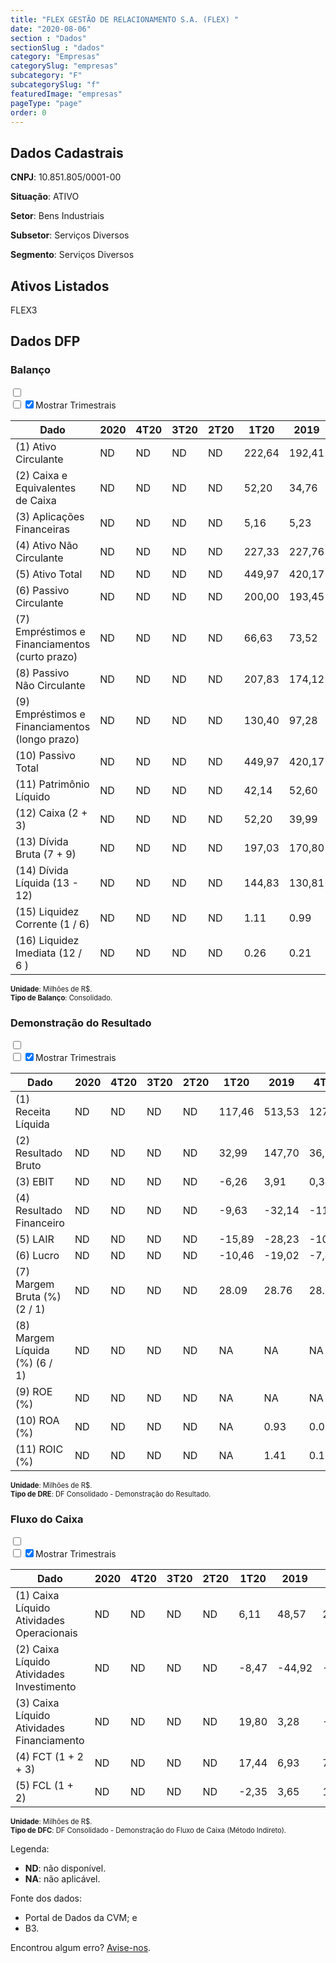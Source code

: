 ```yaml
---  
title: "FLEX GESTÃO DE RELACIONAMENTO S.A. (FLEX) "  
date: "2020-08-06"  
section : "Dados"  
sectionSlug : "dados"  
category: "Empresas"  
categorySlug: "empresas"  
subcategory: "F"  
subcategorySlug: "f"  
featuredImage: "empresas"  
pageType: "page"  
order: 0  
---
```



## Dados Cadastrais


**CNPJ**: 10.851.805/0001-00

**Situação**: ATIVO

**Setor**: Bens Industriais

**Subsetor**: Serviços Diversos

**Segmento**: Serviços Diversos


## Ativos Listados


FLEX3 


## Dados DFP

### Balanço
  
<input type='checkbox' class='toggleCommand' id='toggleBalanco' name='toggleBalanco'>  
<div class='filter-group-balanco'>  
<div class='check_button_balanco'>  
<label for='toggleBalanco'>  
<input type='checkbox' data-filter-col='trimBalanco'><input type='checkbox' data-filter-col='trimBalanco' checked><span>Mostrar Trimestrais</span>  
</label>  
</div>  
</div>  
<div class='overflow balancoTableWrapper'>  
<table class='balancoTable'>  
<thead>  
<tr>  
<th class='dataHeader fixedLeftColumn'>Dado</th>  
<th>2020</th>  
<th class='trimHeader' data-col='trimBalanco'>4T20</th>  
<th class='trimHeader' data-col='trimBalanco'>3T20</th>  
<th class='trimHeader' data-col='trimBalanco'>2T20</th>  
<th class='trimHeader' data-col='trimBalanco'>1T20</th>  
<th>2019</th>  
<th class='trimHeader' data-col='trimBalanco'>4T19</th>  
<th class='trimHeader' data-col='trimBalanco'>3T19</th>  
<th class='trimHeader' data-col='trimBalanco'>2T19</th>  
<th class='trimHeader' data-col='trimBalanco'>1T19</th>  
<th>2018</th>  
<th class='trimHeader' data-col='trimBalanco'>4T18</th>  
<th class='trimHeader' data-col='trimBalanco'>3T18</th>  
<th class='trimHeader' data-col='trimBalanco'>2T18</th>  
<th class='trimHeader' data-col='trimBalanco'>1T18</th>  
<th>2017</th>  
<th class='trimHeader' data-col='trimBalanco'>4T17</th>  
<th class='trimHeader' data-col='trimBalanco'>3T17</th>  
<th class='trimHeader' data-col='trimBalanco'>2T17</th>  
<th class='trimHeader' data-col='trimBalanco'>1T17</th>  
<th>2016</th>  
<th class='trimHeader' data-col='trimBalanco'>4T16</th>  
<th class='trimHeader' data-col='trimBalanco'>3T16</th>  
<th class='trimHeader' data-col='trimBalanco'>2T16</th>  
<th class='trimHeader' data-col='trimBalanco'>1T16</th>  
<th>2015</th>  
<th class='trimHeader' data-col='trimBalanco'>4T15</th>  
<th class='trimHeader' data-col='trimBalanco'>3T15</th>  
<th class='trimHeader' data-col='trimBalanco'>2T15</th>  
<th class='trimHeader' data-col='trimBalanco'>1T15</th>  
</tr>  
</thead>  
<tbody>  
<tr class='trContaAtivo'>  
<td class='leftAlignCell rowDescription fixedLeftColumn'>(1) Ativo Circulante</td>  
<td>ND</td>  
<td data-col='trimBalanco' class='trimData'>ND</td>  
<td data-col='trimBalanco' class='trimData'>ND</td>  
<td data-col='trimBalanco' class='trimData'>ND</td>  
<td data-col='trimBalanco' class='trimData'>222,64</td>  
<td>192,41</td>  
<td data-col='trimBalanco' class='trimData'>192,41</td>  
<td data-col='trimBalanco' class='trimData'>183,18</td>  
<td data-col='trimBalanco' class='trimData'>172,31</td>  
<td data-col='trimBalanco' class='trimData'>156,18</td>  
<td>162,15</td>  
<td data-col='trimBalanco' class='trimData'>162,15</td>  
<td data-col='trimBalanco' class='trimData'>162,15</td>  
<td data-col='trimBalanco' class='trimData'>162,15</td>  
<td data-col='trimBalanco' class='trimData'>155,51</td>  
<td>155,70</td>  
<td data-col='trimBalanco' class='trimData'>155,70</td>  
<td data-col='trimBalanco' class='trimData'>143,23</td>  
<td data-col='trimBalanco' class='trimData'>125,40</td>  
<td data-col='trimBalanco' class='trimData'>125,40</td>  
<td>137,61</td>  
<td data-col='trimBalanco' class='trimData'>137,61</td>  
<td data-col='trimBalanco' class='trimData'>137,61</td>  
<td data-col='trimBalanco' class='trimData'>137,61</td>  
<td data-col='trimBalanco' class='trimData'>137,61</td>  
<td>96,38</td>  
<td data-col='trimBalanco' class='trimData'>96,38</td>  
<td data-col='trimBalanco' class='trimData'>ND</td>  
<td data-col='trimBalanco' class='trimData'>ND</td>  
<td data-col='trimBalanco' class='trimData'>ND</td>  
</tr>  
<tr class='trContaAtivo'>  
<td class='leftAlignCell rowDescription fixedLeftColumn'>(2) Caixa e Equivalentes de Caixa</td>  
<td>ND</td>  
<td data-col='trimBalanco' class='trimData'>ND</td>  
<td data-col='trimBalanco' class='trimData'>ND</td>  
<td data-col='trimBalanco' class='trimData'>ND</td>  
<td data-col='trimBalanco' class='trimData'>52,20</td>  
<td>34,76</td>  
<td data-col='trimBalanco' class='trimData'>34,76</td>  
<td data-col='trimBalanco' class='trimData'>27,55</td>  
<td data-col='trimBalanco' class='trimData'>19,00</td>  
<td data-col='trimBalanco' class='trimData'>14,49</td>  
<td>27,83</td>  
<td data-col='trimBalanco' class='trimData'>27,83</td>  
<td data-col='trimBalanco' class='trimData'>27,83</td>  
<td data-col='trimBalanco' class='trimData'>27,83</td>  
<td data-col='trimBalanco' class='trimData'>11,40</td>  
<td>19,39</td>  
<td data-col='trimBalanco' class='trimData'>19,39</td>  
<td data-col='trimBalanco' class='trimData'>16,36</td>  
<td data-col='trimBalanco' class='trimData'>11,28</td>  
<td data-col='trimBalanco' class='trimData'>11,28</td>  
<td>28,89</td>  
<td data-col='trimBalanco' class='trimData'>28,89</td>  
<td data-col='trimBalanco' class='trimData'>28,89</td>  
<td data-col='trimBalanco' class='trimData'>28,89</td>  
<td data-col='trimBalanco' class='trimData'>28,89</td>  
<td>26,24</td>  
<td data-col='trimBalanco' class='trimData'>26,24</td>  
<td data-col='trimBalanco' class='trimData'>ND</td>  
<td data-col='trimBalanco' class='trimData'>ND</td>  
<td data-col='trimBalanco' class='trimData'>ND</td>  
</tr>  
<tr class='trContaAtivo'>  
<td class='leftAlignCell rowDescription fixedLeftColumn'>(3) Aplicações Financeiras</td>  
<td>ND</td>  
<td data-col='trimBalanco' class='trimData'>ND</td>  
<td data-col='trimBalanco' class='trimData'>ND</td>  
<td data-col='trimBalanco' class='trimData'>ND</td>  
<td data-col='trimBalanco' class='trimData'>5,16</td>  
<td>5,23</td>  
<td data-col='trimBalanco' class='trimData'>5,23</td>  
<td data-col='trimBalanco' class='trimData'>0,00</td>  
<td data-col='trimBalanco' class='trimData'>0,00</td>  
<td data-col='trimBalanco' class='trimData'>0,00</td>  
<td>0,00</td>  
<td data-col='trimBalanco' class='trimData'>0,00</td>  
<td data-col='trimBalanco' class='trimData'>0,00</td>  
<td data-col='trimBalanco' class='trimData'>0,00</td>  
<td data-col='trimBalanco' class='trimData'>0,00</td>  
<td>0,00</td>  
<td data-col='trimBalanco' class='trimData'>0,00</td>  
<td data-col='trimBalanco' class='trimData'>0,00</td>  
<td data-col='trimBalanco' class='trimData'>0,00</td>  
<td data-col='trimBalanco' class='trimData'>0,00</td>  
<td>0,00</td>  
<td data-col='trimBalanco' class='trimData'>0,00</td>  
<td data-col='trimBalanco' class='trimData'>0,00</td>  
<td data-col='trimBalanco' class='trimData'>0,00</td>  
<td data-col='trimBalanco' class='trimData'>0,00</td>  
<td>0,00</td>  
<td data-col='trimBalanco' class='trimData'>0,00</td>  
<td data-col='trimBalanco' class='trimData'>ND</td>  
<td data-col='trimBalanco' class='trimData'>ND</td>  
<td data-col='trimBalanco' class='trimData'>ND</td>  
</tr>  
<tr class='trContaAtivo'>  
<td class='leftAlignCell rowDescription fixedLeftColumn'>(4) Ativo Não Circulante</td>  
<td>ND</td>  
<td data-col='trimBalanco' class='trimData'>ND</td>  
<td data-col='trimBalanco' class='trimData'>ND</td>  
<td data-col='trimBalanco' class='trimData'>ND</td>  
<td data-col='trimBalanco' class='trimData'>227,33</td>  
<td>227,76</td>  
<td data-col='trimBalanco' class='trimData'>227,76</td>  
<td data-col='trimBalanco' class='trimData'>230,48</td>  
<td data-col='trimBalanco' class='trimData'>228,25</td>  
<td data-col='trimBalanco' class='trimData'>229,39</td>  
<td>199,25</td>  
<td data-col='trimBalanco' class='trimData'>199,25</td>  
<td data-col='trimBalanco' class='trimData'>199,25</td>  
<td data-col='trimBalanco' class='trimData'>199,25</td>  
<td data-col='trimBalanco' class='trimData'>136,62</td>  
<td>139,05</td>  
<td data-col='trimBalanco' class='trimData'>139,05</td>  
<td data-col='trimBalanco' class='trimData'>137,47</td>  
<td data-col='trimBalanco' class='trimData'>134,80</td>  
<td data-col='trimBalanco' class='trimData'>134,80</td>  
<td>121,94</td>  
<td data-col='trimBalanco' class='trimData'>121,94</td>  
<td data-col='trimBalanco' class='trimData'>121,94</td>  
<td data-col='trimBalanco' class='trimData'>121,94</td>  
<td data-col='trimBalanco' class='trimData'>121,94</td>  
<td>115,67</td>  
<td data-col='trimBalanco' class='trimData'>115,67</td>  
<td data-col='trimBalanco' class='trimData'>ND</td>  
<td data-col='trimBalanco' class='trimData'>ND</td>  
<td data-col='trimBalanco' class='trimData'>ND</td>  
</tr>  
<tr class='trContaAtivo'>  
<td class='leftAlignCell rowDescription fixedLeftColumn'>(5) Ativo Total</td>  
<td>ND</td>  
<td data-col='trimBalanco' class='trimData'>ND</td>  
<td data-col='trimBalanco' class='trimData'>ND</td>  
<td data-col='trimBalanco' class='trimData'>ND</td>  
<td data-col='trimBalanco' class='trimData'>449,97</td>  
<td>420,17</td>  
<td data-col='trimBalanco' class='trimData'>420,17</td>  
<td data-col='trimBalanco' class='trimData'>413,66</td>  
<td data-col='trimBalanco' class='trimData'>400,56</td>  
<td data-col='trimBalanco' class='trimData'>385,57</td>  
<td>361,39</td>  
<td data-col='trimBalanco' class='trimData'>361,39</td>  
<td data-col='trimBalanco' class='trimData'>361,39</td>  
<td data-col='trimBalanco' class='trimData'>361,39</td>  
<td data-col='trimBalanco' class='trimData'>292,13</td>  
<td>294,75</td>  
<td data-col='trimBalanco' class='trimData'>294,75</td>  
<td data-col='trimBalanco' class='trimData'>280,70</td>  
<td data-col='trimBalanco' class='trimData'>260,20</td>  
<td data-col='trimBalanco' class='trimData'>260,20</td>  
<td>259,55</td>  
<td data-col='trimBalanco' class='trimData'>259,55</td>  
<td data-col='trimBalanco' class='trimData'>259,55</td>  
<td data-col='trimBalanco' class='trimData'>259,55</td>  
<td data-col='trimBalanco' class='trimData'>259,55</td>  
<td>212,04</td>  
<td data-col='trimBalanco' class='trimData'>212,04</td>  
<td data-col='trimBalanco' class='trimData'>ND</td>  
<td data-col='trimBalanco' class='trimData'>ND</td>  
<td data-col='trimBalanco' class='trimData'>ND</td>  
</tr>  
<tr class='trContaPassivo'>  
<td class='leftAlignCell rowDescription fixedLeftColumn'>(6) Passivo Circulante</td>  
<td>ND</td>  
<td data-col='trimBalanco' class='trimData'>ND</td>  
<td data-col='trimBalanco' class='trimData'>ND</td>  
<td data-col='trimBalanco' class='trimData'>ND</td>  
<td data-col='trimBalanco' class='trimData'>200,00</td>  
<td>193,45</td>  
<td data-col='trimBalanco' class='trimData'>193,45</td>  
<td data-col='trimBalanco' class='trimData'>205,15</td>  
<td data-col='trimBalanco' class='trimData'>174,87</td>  
<td data-col='trimBalanco' class='trimData'>161,10</td>  
<td>153,61</td>  
<td data-col='trimBalanco' class='trimData'>153,61</td>  
<td data-col='trimBalanco' class='trimData'>153,61</td>  
<td data-col='trimBalanco' class='trimData'>153,61</td>  
<td data-col='trimBalanco' class='trimData'>167,39</td>  
<td>166,22</td>  
<td data-col='trimBalanco' class='trimData'>166,22</td>  
<td data-col='trimBalanco' class='trimData'>136,31</td>  
<td data-col='trimBalanco' class='trimData'>121,65</td>  
<td data-col='trimBalanco' class='trimData'>121,65</td>  
<td>127,65</td>  
<td data-col='trimBalanco' class='trimData'>127,65</td>  
<td data-col='trimBalanco' class='trimData'>127,65</td>  
<td data-col='trimBalanco' class='trimData'>127,65</td>  
<td data-col='trimBalanco' class='trimData'>127,65</td>  
<td>80,61</td>  
<td data-col='trimBalanco' class='trimData'>80,61</td>  
<td data-col='trimBalanco' class='trimData'>ND</td>  
<td data-col='trimBalanco' class='trimData'>ND</td>  
<td data-col='trimBalanco' class='trimData'>ND</td>  
</tr>  
<tr class='trContaPassivo'>  
<td class='leftAlignCell rowDescription fixedLeftColumn'>(7) Empréstimos e Financiamentos (curto prazo)</td>  
<td>ND</td>  
<td data-col='trimBalanco' class='trimData'>ND</td>  
<td data-col='trimBalanco' class='trimData'>ND</td>  
<td data-col='trimBalanco' class='trimData'>ND</td>  
<td data-col='trimBalanco' class='trimData'>66,63</td>  
<td>73,52</td>  
<td data-col='trimBalanco' class='trimData'>73,52</td>  
<td data-col='trimBalanco' class='trimData'>72,45</td>  
<td data-col='trimBalanco' class='trimData'>66,85</td>  
<td data-col='trimBalanco' class='trimData'>58,90</td>  
<td>51,24</td>  
<td data-col='trimBalanco' class='trimData'>51,24</td>  
<td data-col='trimBalanco' class='trimData'>51,24</td>  
<td data-col='trimBalanco' class='trimData'>51,24</td>  
<td data-col='trimBalanco' class='trimData'>77,29</td>  
<td>80,03</td>  
<td data-col='trimBalanco' class='trimData'>80,03</td>  
<td data-col='trimBalanco' class='trimData'>51,70</td>  
<td data-col='trimBalanco' class='trimData'>45,73</td>  
<td data-col='trimBalanco' class='trimData'>45,73</td>  
<td>47,90</td>  
<td data-col='trimBalanco' class='trimData'>47,90</td>  
<td data-col='trimBalanco' class='trimData'>47,90</td>  
<td data-col='trimBalanco' class='trimData'>47,90</td>  
<td data-col='trimBalanco' class='trimData'>47,90</td>  
<td>26,68</td>  
<td data-col='trimBalanco' class='trimData'>26,68</td>  
<td data-col='trimBalanco' class='trimData'>ND</td>  
<td data-col='trimBalanco' class='trimData'>ND</td>  
<td data-col='trimBalanco' class='trimData'>ND</td>  
</tr>  
<tr class='trContaPassivo'>  
<td class='leftAlignCell rowDescription fixedLeftColumn'>(8) Passivo Não Circulante</td>  
<td>ND</td>  
<td data-col='trimBalanco' class='trimData'>ND</td>  
<td data-col='trimBalanco' class='trimData'>ND</td>  
<td data-col='trimBalanco' class='trimData'>ND</td>  
<td data-col='trimBalanco' class='trimData'>207,83</td>  
<td>174,12</td>  
<td data-col='trimBalanco' class='trimData'>174,12</td>  
<td data-col='trimBalanco' class='trimData'>148,49</td>  
<td data-col='trimBalanco' class='trimData'>157,98</td>  
<td data-col='trimBalanco' class='trimData'>155,70</td>  
<td>136,16</td>  
<td data-col='trimBalanco' class='trimData'>136,16</td>  
<td data-col='trimBalanco' class='trimData'>136,16</td>  
<td data-col='trimBalanco' class='trimData'>136,16</td>  
<td data-col='trimBalanco' class='trimData'>49,22</td>  
<td>53,17</td>  
<td data-col='trimBalanco' class='trimData'>53,17</td>  
<td data-col='trimBalanco' class='trimData'>66,81</td>  
<td data-col='trimBalanco' class='trimData'>68,28</td>  
<td data-col='trimBalanco' class='trimData'>68,28</td>  
<td>70,18</td>  
<td data-col='trimBalanco' class='trimData'>70,18</td>  
<td data-col='trimBalanco' class='trimData'>70,18</td>  
<td data-col='trimBalanco' class='trimData'>70,18</td>  
<td data-col='trimBalanco' class='trimData'>70,18</td>  
<td>81,95</td>  
<td data-col='trimBalanco' class='trimData'>81,95</td>  
<td data-col='trimBalanco' class='trimData'>ND</td>  
<td data-col='trimBalanco' class='trimData'>ND</td>  
<td data-col='trimBalanco' class='trimData'>ND</td>  
</tr>  
<tr class='trContaPassivo'>  
<td class='leftAlignCell rowDescription fixedLeftColumn'>(9) Empréstimos e Financiamentos (longo prazo)</td>  
<td>ND</td>  
<td data-col='trimBalanco' class='trimData'>ND</td>  
<td data-col='trimBalanco' class='trimData'>ND</td>  
<td data-col='trimBalanco' class='trimData'>ND</td>  
<td data-col='trimBalanco' class='trimData'>130,40</td>  
<td>97,28</td>  
<td data-col='trimBalanco' class='trimData'>97,28</td>  
<td data-col='trimBalanco' class='trimData'>91,50</td>  
<td data-col='trimBalanco' class='trimData'>93,26</td>  
<td data-col='trimBalanco' class='trimData'>89,31</td>  
<td>91,46</td>  
<td data-col='trimBalanco' class='trimData'>91,46</td>  
<td data-col='trimBalanco' class='trimData'>91,46</td>  
<td data-col='trimBalanco' class='trimData'>91,46</td>  
<td data-col='trimBalanco' class='trimData'>31,59</td>  
<td>34,02</td>  
<td data-col='trimBalanco' class='trimData'>34,02</td>  
<td data-col='trimBalanco' class='trimData'>46,88</td>  
<td data-col='trimBalanco' class='trimData'>45,57</td>  
<td data-col='trimBalanco' class='trimData'>45,57</td>  
<td>39,97</td>  
<td data-col='trimBalanco' class='trimData'>39,97</td>  
<td data-col='trimBalanco' class='trimData'>39,97</td>  
<td data-col='trimBalanco' class='trimData'>39,97</td>  
<td data-col='trimBalanco' class='trimData'>39,97</td>  
<td>42,95</td>  
<td data-col='trimBalanco' class='trimData'>42,95</td>  
<td data-col='trimBalanco' class='trimData'>ND</td>  
<td data-col='trimBalanco' class='trimData'>ND</td>  
<td data-col='trimBalanco' class='trimData'>ND</td>  
</tr>  
<tr class='trContaPassivo'>  
<td class='leftAlignCell rowDescription fixedLeftColumn'>(10) Passivo Total</td>  
<td>ND</td>  
<td data-col='trimBalanco' class='trimData'>ND</td>  
<td data-col='trimBalanco' class='trimData'>ND</td>  
<td data-col='trimBalanco' class='trimData'>ND</td>  
<td data-col='trimBalanco' class='trimData'>449,97</td>  
<td>420,17</td>  
<td data-col='trimBalanco' class='trimData'>420,17</td>  
<td data-col='trimBalanco' class='trimData'>413,66</td>  
<td data-col='trimBalanco' class='trimData'>400,56</td>  
<td data-col='trimBalanco' class='trimData'>385,57</td>  
<td>361,39</td>  
<td data-col='trimBalanco' class='trimData'>361,39</td>  
<td data-col='trimBalanco' class='trimData'>361,39</td>  
<td data-col='trimBalanco' class='trimData'>361,39</td>  
<td data-col='trimBalanco' class='trimData'>292,13</td>  
<td>294,75</td>  
<td data-col='trimBalanco' class='trimData'>294,75</td>  
<td data-col='trimBalanco' class='trimData'>280,70</td>  
<td data-col='trimBalanco' class='trimData'>260,20</td>  
<td data-col='trimBalanco' class='trimData'>260,20</td>  
<td>259,55</td>  
<td data-col='trimBalanco' class='trimData'>259,55</td>  
<td data-col='trimBalanco' class='trimData'>259,55</td>  
<td data-col='trimBalanco' class='trimData'>259,55</td>  
<td data-col='trimBalanco' class='trimData'>259,55</td>  
<td>212,04</td>  
<td data-col='trimBalanco' class='trimData'>212,04</td>  
<td data-col='trimBalanco' class='trimData'>ND</td>  
<td data-col='trimBalanco' class='trimData'>ND</td>  
<td data-col='trimBalanco' class='trimData'>ND</td>  
</tr>  
<tr class='trContaPassivo'>  
<td class='leftAlignCell rowDescription fixedLeftColumn'>(11) Patrimônio Líquido</td>  
<td>ND</td>  
<td data-col='trimBalanco' class='trimData'>ND</td>  
<td data-col='trimBalanco' class='trimData'>ND</td>  
<td data-col='trimBalanco' class='trimData'>ND</td>  
<td data-col='trimBalanco' class='trimData'>42,14</td>  
<td>52,60</td>  
<td data-col='trimBalanco' class='trimData'>52,60</td>  
<td data-col='trimBalanco' class='trimData'>60,02</td>  
<td data-col='trimBalanco' class='trimData'>67,72</td>  
<td data-col='trimBalanco' class='trimData'>68,76</td>  
<td>71,63</td>  
<td data-col='trimBalanco' class='trimData'>71,63</td>  
<td data-col='trimBalanco' class='trimData'>71,63</td>  
<td data-col='trimBalanco' class='trimData'>71,63</td>  
<td data-col='trimBalanco' class='trimData'>75,52</td>  
<td>75,36</td>  
<td data-col='trimBalanco' class='trimData'>75,36</td>  
<td data-col='trimBalanco' class='trimData'>77,57</td>  
<td data-col='trimBalanco' class='trimData'>70,27</td>  
<td data-col='trimBalanco' class='trimData'>70,27</td>  
<td>61,72</td>  
<td data-col='trimBalanco' class='trimData'>61,72</td>  
<td data-col='trimBalanco' class='trimData'>61,72</td>  
<td data-col='trimBalanco' class='trimData'>61,72</td>  
<td data-col='trimBalanco' class='trimData'>61,72</td>  
<td>49,48</td>  
<td data-col='trimBalanco' class='trimData'>49,48</td>  
<td data-col='trimBalanco' class='trimData'>ND</td>  
<td data-col='trimBalanco' class='trimData'>ND</td>  
<td data-col='trimBalanco' class='trimData'>ND</td>  
</tr>  
<tr>  
<td class='leftAlignCell rowDescription fixedLeftColumn'>(12) Caixa (2 + 3)</td>  
<td>ND</td>  
<td data-col='trimBalanco' class='trimData'>ND</td>  
<td data-col='trimBalanco' class='trimData'>ND</td>  
<td data-col='trimBalanco' class='trimData'>ND</td>  
<td class='positiveNumber trimData' data-col='trimBalanco'>52,20</td>  
<td class='positiveNumber'>39,99</td>  
<td class='positiveNumber trimData' data-col='trimBalanco'>34,76</td>  
<td class='positiveNumber trimData' data-col='trimBalanco'>27,55</td>  
<td class='positiveNumber trimData' data-col='trimBalanco'>19,00</td>  
<td class='positiveNumber trimData' data-col='trimBalanco'>14,49</td>  
<td class='positiveNumber'>27,83</td>  
<td class='positiveNumber trimData' data-col='trimBalanco'>27,83</td>  
<td class='positiveNumber trimData' data-col='trimBalanco'>27,83</td>  
<td class='positiveNumber trimData' data-col='trimBalanco'>27,83</td>  
<td class='positiveNumber trimData' data-col='trimBalanco'>11,40</td>  
<td class='positiveNumber'>19,39</td>  
<td class='positiveNumber trimData' data-col='trimBalanco'>19,39</td>  
<td class='positiveNumber trimData' data-col='trimBalanco'>16,36</td>  
<td class='positiveNumber trimData' data-col='trimBalanco'>11,28</td>  
<td class='positiveNumber trimData' data-col='trimBalanco'>11,28</td>  
<td class='positiveNumber'>28,89</td>  
<td class='positiveNumber trimData' data-col='trimBalanco'>28,89</td>  
<td class='positiveNumber trimData' data-col='trimBalanco'>28,89</td>  
<td class='positiveNumber trimData' data-col='trimBalanco'>28,89</td>  
<td class='positiveNumber trimData' data-col='trimBalanco'>28,89</td>  
<td class='positiveNumber'>26,24</td>  
<td class='positiveNumber trimData' data-col='trimBalanco'>26,24</td>  
<td data-col='trimBalanco' class='trimData'>ND</td>  
<td data-col='trimBalanco' class='trimData'>ND</td>  
<td data-col='trimBalanco' class='trimData'>ND</td>  
</tr>  
<tr class='trDividaBruta'>  
<td class='leftAlignCell rowDescription fixedLeftColumn'>(13) Dívida Bruta (7 + 9)</td>  
<td>ND</td>  
<td data-col='trimBalanco' class='trimData'>ND</td>  
<td data-col='trimBalanco' class='trimData'>ND</td>  
<td data-col='trimBalanco' class='trimData'>ND</td>  
<td class='negativeNumber trimData' data-col='trimBalanco'>197,03</td>  
<td class='negativeNumber'>170,80</td>  
<td class='negativeNumber trimData' data-col='trimBalanco'>170,80</td>  
<td class='negativeNumber trimData' data-col='trimBalanco'>163,95</td>  
<td class='negativeNumber trimData' data-col='trimBalanco'>160,11</td>  
<td class='negativeNumber trimData' data-col='trimBalanco'>148,20</td>  
<td class='negativeNumber'>142,70</td>  
<td class='negativeNumber trimData' data-col='trimBalanco'>142,70</td>  
<td class='negativeNumber trimData' data-col='trimBalanco'>142,70</td>  
<td class='negativeNumber trimData' data-col='trimBalanco'>142,70</td>  
<td class='negativeNumber trimData' data-col='trimBalanco'>108,88</td>  
<td class='negativeNumber'>114,06</td>  
<td class='negativeNumber trimData' data-col='trimBalanco'>114,06</td>  
<td class='negativeNumber trimData' data-col='trimBalanco'>98,58</td>  
<td class='negativeNumber trimData' data-col='trimBalanco'>91,31</td>  
<td class='negativeNumber trimData' data-col='trimBalanco'>91,31</td>  
<td class='negativeNumber'>87,87</td>  
<td class='negativeNumber trimData' data-col='trimBalanco'>87,87</td>  
<td class='negativeNumber trimData' data-col='trimBalanco'>87,87</td>  
<td class='negativeNumber trimData' data-col='trimBalanco'>87,87</td>  
<td class='negativeNumber trimData' data-col='trimBalanco'>87,87</td>  
<td class='negativeNumber'>69,62</td>  
<td class='negativeNumber trimData' data-col='trimBalanco'>69,62</td>  
<td data-col='trimBalanco' class='trimData'>ND</td>  
<td data-col='trimBalanco' class='trimData'>ND</td>  
<td data-col='trimBalanco' class='trimData'>ND</td>  
</tr>  
<tr>  
<td class='leftAlignCell rowDescription fixedLeftColumn'>(14) Dívida Líquida  (13 - 12)</td>  
<td>ND</td>  
<td data-col='trimBalanco' class='trimData'>ND</td>  
<td data-col='trimBalanco' class='trimData'>ND</td>  
<td data-col='trimBalanco' class='trimData'>ND</td>  
<td class='negativeNumber trimData' data-col='trimBalanco'>144,83</td>  
<td class='negativeNumber'>130,81</td>  
<td class='negativeNumber trimData' data-col='trimBalanco'>136,04</td>  
<td class='negativeNumber trimData' data-col='trimBalanco'>136,40</td>  
<td class='negativeNumber trimData' data-col='trimBalanco'>141,11</td>  
<td class='negativeNumber trimData' data-col='trimBalanco'>133,71</td>  
<td class='negativeNumber'>114,87</td>  
<td class='negativeNumber trimData' data-col='trimBalanco'>114,87</td>  
<td class='negativeNumber trimData' data-col='trimBalanco'>114,87</td>  
<td class='negativeNumber trimData' data-col='trimBalanco'>114,87</td>  
<td class='negativeNumber trimData' data-col='trimBalanco'>97,48</td>  
<td class='negativeNumber'>94,66</td>  
<td class='negativeNumber trimData' data-col='trimBalanco'>94,66</td>  
<td class='negativeNumber trimData' data-col='trimBalanco'>82,22</td>  
<td class='negativeNumber trimData' data-col='trimBalanco'>80,03</td>  
<td class='negativeNumber trimData' data-col='trimBalanco'>80,03</td>  
<td class='negativeNumber'>58,98</td>  
<td class='negativeNumber trimData' data-col='trimBalanco'>58,98</td>  
<td class='negativeNumber trimData' data-col='trimBalanco'>58,98</td>  
<td class='negativeNumber trimData' data-col='trimBalanco'>58,98</td>  
<td class='negativeNumber trimData' data-col='trimBalanco'>58,98</td>  
<td class='negativeNumber'>43,38</td>  
<td class='negativeNumber trimData' data-col='trimBalanco'>43,38</td>  
<td data-col='trimBalanco' class='trimData'>ND</td>  
<td data-col='trimBalanco' class='trimData'>ND</td>  
<td data-col='trimBalanco' class='trimData'>ND</td>  
</tr>  
<tr>  
<td class='leftAlignCell rowDescription fixedLeftColumn'>(15) Liquidez Corrente (1 / 6)</td>  
<td>ND</td>  
<td data-col='trimBalanco' class='trimData'>ND</td>  
<td data-col='trimBalanco' class='trimData'>ND</td>  
<td data-col='trimBalanco' class='trimData'>ND</td>  
<td data-col='trimBalanco' class='trimData'>1.11</td>  
<td>0.99</td>  
<td data-col='trimBalanco' class='trimData'>0.99</td>  
<td data-col='trimBalanco' class='trimData'>0.89</td>  
<td data-col='trimBalanco' class='trimData'>0.99</td>  
<td data-col='trimBalanco' class='trimData'>0.97</td>  
<td>1.06</td>  
<td data-col='trimBalanco' class='trimData'>1.06</td>  
<td data-col='trimBalanco' class='trimData'>1.06</td>  
<td data-col='trimBalanco' class='trimData'>1.06</td>  
<td data-col='trimBalanco' class='trimData'>0.93</td>  
<td>0.94</td>  
<td data-col='trimBalanco' class='trimData'>0.94</td>  
<td data-col='trimBalanco' class='trimData'>1.05</td>  
<td data-col='trimBalanco' class='trimData'>1.03</td>  
<td data-col='trimBalanco' class='trimData'>1.03</td>  
<td>1.08</td>  
<td data-col='trimBalanco' class='trimData'>1.08</td>  
<td data-col='trimBalanco' class='trimData'>1.08</td>  
<td data-col='trimBalanco' class='trimData'>1.08</td>  
<td data-col='trimBalanco' class='trimData'>1.08</td>  
<td>1.20</td>  
<td data-col='trimBalanco' class='trimData'>1.20</td>  
<td data-col='trimBalanco' class='trimData'>ND</td>  
<td data-col='trimBalanco' class='trimData'>ND</td>  
<td data-col='trimBalanco' class='trimData'>ND</td>  
</tr>  
<tr>  
<td class='leftAlignCell rowDescription fixedLeftColumn'>(16) Liquidez Imediata  (12 / 6 )</td>  
<td>ND</td>  
<td data-col='trimBalanco' class='trimData'>ND</td>  
<td data-col='trimBalanco' class='trimData'>ND</td>  
<td data-col='trimBalanco' class='trimData'>ND</td>  
<td data-col='trimBalanco' class='trimData'>0.26</td>  
<td>0.21</td>  
<td data-col='trimBalanco' class='trimData'>0.18</td>  
<td data-col='trimBalanco' class='trimData'>0.13</td>  
<td data-col='trimBalanco' class='trimData'>0.11</td>  
<td data-col='trimBalanco' class='trimData'>0.09</td>  
<td>0.18</td>  
<td data-col='trimBalanco' class='trimData'>0.18</td>  
<td data-col='trimBalanco' class='trimData'>0.18</td>  
<td data-col='trimBalanco' class='trimData'>0.18</td>  
<td data-col='trimBalanco' class='trimData'>0.07</td>  
<td>0.12</td>  
<td data-col='trimBalanco' class='trimData'>0.12</td>  
<td data-col='trimBalanco' class='trimData'>0.12</td>  
<td data-col='trimBalanco' class='trimData'>0.09</td>  
<td data-col='trimBalanco' class='trimData'>0.09</td>  
<td>0.23</td>  
<td data-col='trimBalanco' class='trimData'>0.23</td>  
<td data-col='trimBalanco' class='trimData'>0.23</td>  
<td data-col='trimBalanco' class='trimData'>0.23</td>  
<td data-col='trimBalanco' class='trimData'>0.23</td>  
<td>0.33</td>  
<td data-col='trimBalanco' class='trimData'>0.33</td>  
<td data-col='trimBalanco' class='trimData'>ND</td>  
<td data-col='trimBalanco' class='trimData'>ND</td>  
<td data-col='trimBalanco' class='trimData'>ND</td>  
</tr>  
</tbody>  
</table>  
</div>  
<p style='font-size:0.7rem; margin:0px;'><strong>Unidade</strong>: Milhões de R$.</p>  
<p style='font-size:0.7rem; margin:0px;'><strong>Tipo de Balanço</strong>: Consolidado.</p>


### Demonstração do Resultado
  
<input type='checkbox' class='toggleCommand' id='toggleDRE' name='toggleDRE'>  
<div class='filter-group-dre'>  
<div class='check_button_dre'>  
<label for='toggleDRE'>  
<input type='checkbox' data-filter-col='trimDRE'><input type='checkbox' data-filter-col='trimDRE' checked><span>Mostrar Trimestrais</span>  
</label>  
</div>  
</div>  
<div class='overflow balancoTableWrapper'>  
<table class='balancoTable'>  
<thead>  
<tr>  
<th class='dataHeader fixedLeftColumn'>Dado</th>  
<th>2020</th>  
<th class='trimHeader' data-col='trimDRE'>4T20</th>  
<th class='trimHeader' data-col='trimDRE'>3T20</th>  
<th class='trimHeader' data-col='trimDRE'>2T20</th>  
<th class='trimHeader' data-col='trimDRE'>1T20</th>  
<th>2019</th>  
<th class='trimHeader' data-col='trimDRE'>4T19</th>  
<th class='trimHeader' data-col='trimDRE'>3T19</th>  
<th class='trimHeader' data-col='trimDRE'>2T19</th>  
<th class='trimHeader' data-col='trimDRE'>1T19</th>  
<th>2018</th>  
<th class='trimHeader' data-col='trimDRE'>4T18</th>  
<th class='trimHeader' data-col='trimDRE'>3T18</th>  
<th class='trimHeader' data-col='trimDRE'>2T18</th>  
<th class='trimHeader' data-col='trimDRE'>1T18</th>  
<th>2017</th>  
<th class='trimHeader' data-col='trimDRE'>4T17</th>  
<th class='trimHeader' data-col='trimDRE'>3T17</th>  
<th class='trimHeader' data-col='trimDRE'>2T17</th>  
<th class='trimHeader' data-col='trimDRE'>1T17</th>  
<th>2016</th>  
<th class='trimHeader' data-col='trimDRE'>4T16</th>  
<th class='trimHeader' data-col='trimDRE'>3T16</th>  
<th class='trimHeader' data-col='trimDRE'>2T16</th>  
<th class='trimHeader' data-col='trimDRE'>1T16</th>  
<th>2015</th>  
<th class='trimHeader' data-col='trimDRE'>4T15</th>  
<th class='trimHeader' data-col='trimDRE'>3T15</th>  
<th class='trimHeader' data-col='trimDRE'>2T15</th>  
<th class='trimHeader' data-col='trimDRE'>1T15</th>  
</tr>  
</thead>  
<tbody>  
<tr class='trDRE'>  
<td class='leftAlignCell rowDescription fixedLeftColumn'>(1) Receita Líquida</td>  
<td>ND</td>  
<td data-col='trimDRE' class='trimData'>ND</td>  
<td data-col='trimDRE' class='trimData'>ND</td>  
<td data-col='trimDRE' class='trimData'>ND</td>  
<td data-col='trimDRE' class='trimData' >117,46</td>  
<td>513,53</td>  
<td data-col='trimDRE' class='trimData' >127,57</td>  
<td data-col='trimDRE' class='trimData' >124,88</td>  
<td data-col='trimDRE' class='trimData' >133,60</td>  
<td data-col='trimDRE' class='trimData' >127,48</td>  
<td>532,45</td>  
<td data-col='trimDRE' class='trimData' >138,88</td>  
<td data-col='trimDRE' class='trimData' >132,35</td>  
<td data-col='trimDRE' class='trimData' >130,16</td>  
<td data-col='trimDRE' class='trimData' >131,06</td>  
<td>527,84</td>  
<td data-col='trimDRE' class='trimData' >134,23</td>  
<td data-col='trimDRE' class='trimData' >135,91</td>  
<td data-col='trimDRE' class='trimData' >134,14</td>  
<td data-col='trimDRE' class='trimData' >123,56</td>  
<td>494,84</td>  
<td data-col='trimDRE' class='trimData' >125,13</td>  
<td data-col='trimDRE' class='trimData' >128,06</td>  
<td data-col='trimDRE' class='trimData' >125,75</td>  
<td data-col='trimDRE' class='trimData' >115,90</td>  
<td>321,02</td>  
<td data-col='trimDRE' class='trimData' >321,02</td>  
<td data-col='trimDRE' class='trimData'>ND</td>  
<td data-col='trimDRE' class='trimData'>ND</td>  
<td data-col='trimDRE' class='trimData'>ND</td>  
</tr>  
<tr class='trDRE'>  
<td class='leftAlignCell rowDescription fixedLeftColumn'>(2) Resultado Bruto</td>  
<td>ND</td>  
<td data-col='trimDRE' class='trimData'>ND</td>  
<td data-col='trimDRE' class='trimData'>ND</td>  
<td data-col='trimDRE' class='trimData'>ND</td>  
<td data-col='trimDRE' class='trimData positiveNumberGreen' >32,99</td>  
<td class='positiveNumberGreen'>147,70</td>  
<td data-col='trimDRE' class='trimData positiveNumberGreen' >36,87</td>  
<td data-col='trimDRE' class='trimData positiveNumberGreen' >33,49</td>  
<td data-col='trimDRE' class='trimData positiveNumberGreen' >42,35</td>  
<td data-col='trimDRE' class='trimData positiveNumberGreen' >34,98</td>  
<td class='positiveNumberGreen'>153,06</td>  
<td data-col='trimDRE' class='trimData positiveNumberGreen' >43,73</td>  
<td data-col='trimDRE' class='trimData positiveNumberGreen' >37,19</td>  
<td data-col='trimDRE' class='trimData positiveNumberGreen' >33,72</td>  
<td data-col='trimDRE' class='trimData positiveNumberGreen' >38,41</td>  
<td class='positiveNumberGreen'>159,17</td>  
<td data-col='trimDRE' class='trimData positiveNumberGreen' >39,15</td>  
<td data-col='trimDRE' class='trimData positiveNumberGreen' >43,72</td>  
<td data-col='trimDRE' class='trimData positiveNumberGreen' >45,21</td>  
<td data-col='trimDRE' class='trimData positiveNumberGreen' >31,10</td>  
<td class='positiveNumberGreen'>140,12</td>  
<td data-col='trimDRE' class='trimData positiveNumberGreen' >32,01</td>  
<td data-col='trimDRE' class='trimData positiveNumberGreen' >41,47</td>  
<td data-col='trimDRE' class='trimData positiveNumberGreen' >36,79</td>  
<td data-col='trimDRE' class='trimData positiveNumberGreen' >29,84</td>  
<td class='positiveNumberGreen'>83,11</td>  
<td data-col='trimDRE' class='trimData positiveNumberGreen' >83,11</td>  
<td data-col='trimDRE' class='trimData'>ND</td>  
<td data-col='trimDRE' class='trimData'>ND</td>  
<td data-col='trimDRE' class='trimData'>ND</td>  
</tr>  
<tr class='trDRE'>  
<td class='leftAlignCell rowDescription fixedLeftColumn'>(3) EBIT</td>  
<td>ND</td>  
<td data-col='trimDRE' class='trimData'>ND</td>  
<td data-col='trimDRE' class='trimData'>ND</td>  
<td data-col='trimDRE' class='trimData'>ND</td>  
<td data-col='trimDRE' class='trimData negativeNumber' >-6,26</td>  
<td class='positiveNumberGreen'>3,91</td>  
<td data-col='trimDRE' class='trimData positiveNumberGreen' >0,34</td>  
<td data-col='trimDRE' class='trimData negativeNumber' >-3,19</td>  
<td data-col='trimDRE' class='trimData positiveNumberGreen' >5,13</td>  
<td data-col='trimDRE' class='trimData positiveNumberGreen' >1,63</td>  
<td class='positiveNumberGreen'>20,69</td>  
<td data-col='trimDRE' class='trimData positiveNumberGreen' >13,81</td>  
<td data-col='trimDRE' class='trimData positiveNumberGreen' >2,61</td>  
<td data-col='trimDRE' class='trimData positiveNumberGreen' >0,90</td>  
<td data-col='trimDRE' class='trimData positiveNumberGreen' >3,37</td>  
<td class='positiveNumberGreen'>21,66</td>  
<td data-col='trimDRE' class='trimData positiveNumberGreen' >7,18</td>  
<td data-col='trimDRE' class='trimData positiveNumberGreen' >8,55</td>  
<td data-col='trimDRE' class='trimData positiveNumberGreen' >10,56</td>  
<td data-col='trimDRE' class='trimData negativeNumber' >-4,64</td>  
<td class='positiveNumberGreen'>24,03</td>  
<td data-col='trimDRE' class='trimData positiveNumberGreen' >3,31</td>  
<td data-col='trimDRE' class='trimData positiveNumberGreen' >8,10</td>  
<td data-col='trimDRE' class='trimData positiveNumberGreen' >6,95</td>  
<td data-col='trimDRE' class='trimData positiveNumberGreen' >5,67</td>  
<td class='positiveNumberGreen'>12,88</td>  
<td data-col='trimDRE' class='trimData positiveNumberGreen' >12,88</td>  
<td data-col='trimDRE' class='trimData'>ND</td>  
<td data-col='trimDRE' class='trimData'>ND</td>  
<td data-col='trimDRE' class='trimData'>ND</td>  
</tr>  
<tr class='trDRE'>  
<td class='leftAlignCell rowDescription fixedLeftColumn'>(4) Resultado Financeiro</td>  
<td>ND</td>  
<td data-col='trimDRE' class='trimData'>ND</td>  
<td data-col='trimDRE' class='trimData'>ND</td>  
<td data-col='trimDRE' class='trimData'>ND</td>  
<td data-col='trimDRE' class='trimData negativeNumber' >-9,63</td>  
<td class='negativeNumber'>-32,14</td>  
<td data-col='trimDRE' class='trimData negativeNumber' >-11,13</td>  
<td data-col='trimDRE' class='trimData negativeNumber' >-8,31</td>  
<td data-col='trimDRE' class='trimData negativeNumber' >-6,77</td>  
<td data-col='trimDRE' class='trimData negativeNumber' >-5,92</td>  
<td class='negativeNumber'>-26,24</td>  
<td data-col='trimDRE' class='trimData negativeNumber' >-10,77</td>  
<td data-col='trimDRE' class='trimData negativeNumber' >-7,27</td>  
<td data-col='trimDRE' class='trimData negativeNumber' >-5,35</td>  
<td data-col='trimDRE' class='trimData negativeNumber' >-2,85</td>  
<td class='negativeNumber'>-18,97</td>  
<td data-col='trimDRE' class='trimData negativeNumber' >-5,92</td>  
<td data-col='trimDRE' class='trimData negativeNumber' >-5,14</td>  
<td data-col='trimDRE' class='trimData negativeNumber' >-3,41</td>  
<td data-col='trimDRE' class='trimData negativeNumber' >-4,50</td>  
<td class='negativeNumber'>-12,71</td>  
<td data-col='trimDRE' class='trimData negativeNumber' >-3,88</td>  
<td data-col='trimDRE' class='trimData negativeNumber' >-3,46</td>  
<td data-col='trimDRE' class='trimData negativeNumber' >-3,11</td>  
<td data-col='trimDRE' class='trimData negativeNumber' >-2,27</td>  
<td class='negativeNumber'>-7,30</td>  
<td data-col='trimDRE' class='trimData negativeNumber' >-7,30</td>  
<td data-col='trimDRE' class='trimData'>ND</td>  
<td data-col='trimDRE' class='trimData'>ND</td>  
<td data-col='trimDRE' class='trimData'>ND</td>  
</tr>  
<tr class='trDRE'>  
<td class='leftAlignCell rowDescription fixedLeftColumn'>(5) LAIR</td>  
<td>ND</td>  
<td data-col='trimDRE' class='trimData'>ND</td>  
<td data-col='trimDRE' class='trimData'>ND</td>  
<td data-col='trimDRE' class='trimData'>ND</td>  
<td data-col='trimDRE' class='trimData negativeNumber' >-15,89</td>  
<td class='negativeNumber'>-28,23</td>  
<td data-col='trimDRE' class='trimData negativeNumber' >-10,79</td>  
<td data-col='trimDRE' class='trimData negativeNumber' >-11,51</td>  
<td data-col='trimDRE' class='trimData negativeNumber' >-1,64</td>  
<td data-col='trimDRE' class='trimData negativeNumber' >-4,29</td>  
<td class='negativeNumber'>-5,55</td>  
<td data-col='trimDRE' class='trimData positiveNumberGreen' >3,04</td>  
<td data-col='trimDRE' class='trimData negativeNumber' >-4,66</td>  
<td data-col='trimDRE' class='trimData negativeNumber' >-4,45</td>  
<td data-col='trimDRE' class='trimData positiveNumberGreen' >0,52</td>  
<td class='positiveNumberGreen'>2,68</td>  
<td data-col='trimDRE' class='trimData positiveNumberGreen' >1,26</td>  
<td data-col='trimDRE' class='trimData positiveNumberGreen' >3,41</td>  
<td data-col='trimDRE' class='trimData positiveNumberGreen' >7,15</td>  
<td data-col='trimDRE' class='trimData negativeNumber' >-9,14</td>  
<td class='positiveNumberGreen'>11,31</td>  
<td data-col='trimDRE' class='trimData negativeNumber' >-0,57</td>  
<td data-col='trimDRE' class='trimData positiveNumberGreen' >4,64</td>  
<td data-col='trimDRE' class='trimData positiveNumberGreen' >3,84</td>  
<td data-col='trimDRE' class='trimData positiveNumberGreen' >3,40</td>  
<td class='positiveNumberGreen'>5,58</td>  
<td data-col='trimDRE' class='trimData positiveNumberGreen' >5,58</td>  
<td data-col='trimDRE' class='trimData'>ND</td>  
<td data-col='trimDRE' class='trimData'>ND</td>  
<td data-col='trimDRE' class='trimData'>ND</td>  
</tr>  
<tr class='trDRE'>  
<td class='leftAlignCell rowDescription fixedLeftColumn'>(6) Lucro</td>  
<td>ND</td>  
<td data-col='trimDRE' class='trimData'>ND</td>  
<td data-col='trimDRE' class='trimData'>ND</td>  
<td data-col='trimDRE' class='trimData'>ND</td>  
<td data-col='trimDRE' class='trimData negativeNumber' >-10,46</td>  
<td class='negativeNumber'>-19,02</td>  
<td data-col='trimDRE' class='trimData negativeNumber' >-7,41</td>  
<td data-col='trimDRE' class='trimData negativeNumber' >-7,70</td>  
<td data-col='trimDRE' class='trimData negativeNumber' >-1,04</td>  
<td data-col='trimDRE' class='trimData negativeNumber' >-2,87</td>  
<td class='negativeNumber'>-3,73</td>  
<td data-col='trimDRE' class='trimData positiveNumberGreen' >2,05</td>  
<td data-col='trimDRE' class='trimData negativeNumber' >-3,18</td>  
<td data-col='trimDRE' class='trimData negativeNumber' >-2,77</td>  
<td data-col='trimDRE' class='trimData positiveNumberGreen' >0,16</td>  
<td class='positiveNumberGreen'>10,01</td>  
<td data-col='trimDRE' class='trimData positiveNumberGreen' >0,16</td>  
<td data-col='trimDRE' class='trimData positiveNumberGreen' >1,31</td>  
<td data-col='trimDRE' class='trimData positiveNumberGreen' >5,79</td>  
<td data-col='trimDRE' class='trimData positiveNumberGreen' >2,75</td>  
<td class='positiveNumberGreen'>7,54</td>  
<td data-col='trimDRE' class='trimData negativeNumber' >-0,14</td>  
<td data-col='trimDRE' class='trimData positiveNumberGreen' >3,12</td>  
<td data-col='trimDRE' class='trimData positiveNumberGreen' >2,42</td>  
<td data-col='trimDRE' class='trimData positiveNumberGreen' >2,14</td>  
<td class='positiveNumberGreen'>3,97</td>  
<td data-col='trimDRE' class='trimData positiveNumberGreen' >3,97</td>  
<td data-col='trimDRE' class='trimData'>ND</td>  
<td data-col='trimDRE' class='trimData'>ND</td>  
<td data-col='trimDRE' class='trimData'>ND</td>  
</tr>  
<tr class='trDREMargem'>  
<td class='leftAlignCell rowDescription fixedLeftColumn'>(7) Margem Bruta (%) (2 / 1)</td>  
<td>ND</td>  
<td data-col='trimDRE' class='trimData'>ND</td>  
<td data-col='trimDRE' class='trimData'>ND</td>  
<td data-col='trimDRE' class='trimData'>ND</td>  
<td data-col='trimDRE' class='trimData'>28.09</td>  
<td>28.76</td>  
<td data-col='trimDRE' class='trimData'>28.90</td>  
<td data-col='trimDRE' class='trimData'>26.82</td>  
<td data-col='trimDRE' class='trimData'>31.70</td>  
<td data-col='trimDRE' class='trimData'>27.44</td>  
<td>28.75</td>  
<td data-col='trimDRE' class='trimData'>31.49</td>  
<td data-col='trimDRE' class='trimData'>28.10</td>  
<td data-col='trimDRE' class='trimData'>25.91</td>  
<td data-col='trimDRE' class='trimData'>29.31</td>  
<td>30.16</td>  
<td data-col='trimDRE' class='trimData'>29.17</td>  
<td data-col='trimDRE' class='trimData'>32.17</td>  
<td data-col='trimDRE' class='trimData'>33.70</td>  
<td data-col='trimDRE' class='trimData'>25.17</td>  
<td>28.32</td>  
<td data-col='trimDRE' class='trimData'>25.59</td>  
<td data-col='trimDRE' class='trimData'>32.38</td>  
<td data-col='trimDRE' class='trimData'>29.26</td>  
<td data-col='trimDRE' class='trimData'>25.75</td>  
<td>25.89</td>  
<td data-col='trimDRE' class='trimData'>25.89</td>  
<td data-col='trimDRE' class='trimData'>ND</td>  
<td data-col='trimDRE' class='trimData'>ND</td>  
<td data-col='trimDRE' class='trimData'>ND</td>  
</tr>  
<tr class='trDREMargem'>  
<td class='leftAlignCell rowDescription fixedLeftColumn'>(8) Margem Líquida (%) (6 / 1)</td>  
<td>ND</td>  
<td data-col='trimDRE' class='trimData'>ND</td>  
<td data-col='trimDRE' class='trimData'>ND</td>  
<td data-col='trimDRE' class='trimData'>ND</td>  
<td data-col='trimDRE' class='trimData'>NA</td>  
<td>NA</td>  
<td data-col='trimDRE' class='trimData'>NA</td>  
<td data-col='trimDRE' class='trimData'>NA</td>  
<td data-col='trimDRE' class='trimData'>NA</td>  
<td data-col='trimDRE' class='trimData'>NA</td>  
<td>NA</td>  
<td data-col='trimDRE' class='trimData'>1.47</td>  
<td data-col='trimDRE' class='trimData'>NA</td>  
<td data-col='trimDRE' class='trimData'>NA</td>  
<td data-col='trimDRE' class='trimData'>0.12</td>  
<td>1.90</td>  
<td data-col='trimDRE' class='trimData'>0.12</td>  
<td data-col='trimDRE' class='trimData'>0.96</td>  
<td data-col='trimDRE' class='trimData'>4.32</td>  
<td data-col='trimDRE' class='trimData'>2.22</td>  
<td>1.52</td>  
<td data-col='trimDRE' class='trimData'>NA</td>  
<td data-col='trimDRE' class='trimData'>2.44</td>  
<td data-col='trimDRE' class='trimData'>1.92</td>  
<td data-col='trimDRE' class='trimData'>1.85</td>  
<td>1.24</td>  
<td data-col='trimDRE' class='trimData'>1.24</td>  
<td data-col='trimDRE' class='trimData'>ND</td>  
<td data-col='trimDRE' class='trimData'>ND</td>  
<td data-col='trimDRE' class='trimData'>ND</td>  
</tr>  
<tr>  
<td class='leftAlignCell rowDescription fixedLeftColumn'>(9) ROE (%)</td>  
<td>ND</td>  
<td data-col='trimDRE' class='trimData'>ND</td>  
<td data-col='trimDRE' class='trimData'>ND</td>  
<td data-col='trimDRE' class='trimData'>ND</td>  
<td data-col='trimDRE' class='trimData'>NA</td>  
<td>NA</td>  
<td data-col='trimDRE' class='trimData'>NA</td>  
<td data-col='trimDRE' class='trimData'>NA</td>  
<td data-col='trimDRE' class='trimData'>NA</td>  
<td data-col='trimDRE' class='trimData'>NA</td>  
<td>NA</td>  
<td data-col='trimDRE' class='trimData'>2.86</td>  
<td data-col='trimDRE' class='trimData'>NA</td>  
<td data-col='trimDRE' class='trimData'>NA</td>  
<td data-col='trimDRE' class='trimData'>0.22</td>  
<td>13.28</td>  
<td data-col='trimDRE' class='trimData'>0.21</td>  
<td data-col='trimDRE' class='trimData'>1.69</td>  
<td data-col='trimDRE' class='trimData'>8.24</td>  
<td data-col='trimDRE' class='trimData'>3.91</td>  
<td>12.21</td>  
<td data-col='trimDRE' class='trimData'>NA</td>  
<td data-col='trimDRE' class='trimData'>5.06</td>  
<td data-col='trimDRE' class='trimData'>3.92</td>  
<td data-col='trimDRE' class='trimData'>3.47</td>  
<td>8.02</td>  
<td data-col='trimDRE' class='trimData'>8.02</td>  
<td data-col='trimDRE' class='trimData'>ND</td>  
<td data-col='trimDRE' class='trimData'>ND</td>  
<td data-col='trimDRE' class='trimData'>ND</td>  
</tr>  
<tr>  
<td class='leftAlignCell rowDescription fixedLeftColumn'>(10) ROA (%)</td>  
<td>ND</td>  
<td data-col='trimDRE' class='trimData'>ND</td>  
<td data-col='trimDRE' class='trimData'>ND</td>  
<td data-col='trimDRE' class='trimData'>ND</td>  
<td data-col='trimDRE' class='trimData'>NA</td>  
<td>0.93</td>  
<td data-col='trimDRE' class='trimData'>0.08</td>  
<td data-col='trimDRE' class='trimData'>NA</td>  
<td data-col='trimDRE' class='trimData'>1.28</td>  
<td data-col='trimDRE' class='trimData'>0.42</td>  
<td>5.73</td>  
<td data-col='trimDRE' class='trimData'>3.82</td>  
<td data-col='trimDRE' class='trimData'>0.72</td>  
<td data-col='trimDRE' class='trimData'>0.25</td>  
<td data-col='trimDRE' class='trimData'>1.15</td>  
<td>7.35</td>  
<td data-col='trimDRE' class='trimData'>2.44</td>  
<td data-col='trimDRE' class='trimData'>3.05</td>  
<td data-col='trimDRE' class='trimData'>4.06</td>  
<td data-col='trimDRE' class='trimData'>NA</td>  
<td>9.26</td>  
<td data-col='trimDRE' class='trimData'>1.27</td>  
<td data-col='trimDRE' class='trimData'>3.12</td>  
<td data-col='trimDRE' class='trimData'>2.68</td>  
<td data-col='trimDRE' class='trimData'>2.19</td>  
<td>6.07</td>  
<td data-col='trimDRE' class='trimData'>6.07</td>  
<td data-col='trimDRE' class='trimData'>ND</td>  
<td data-col='trimDRE' class='trimData'>ND</td>  
<td data-col='trimDRE' class='trimData'>ND</td>  
</tr>  
<tr>  
<td class='leftAlignCell rowDescription fixedLeftColumn'>(11) ROIC (%)</td>  
<td>ND</td>  
<td data-col='trimDRE' class='trimData'>ND</td>  
<td data-col='trimDRE' class='trimData'>ND</td>  
<td data-col='trimDRE' class='trimData'>ND</td>  
<td data-col='trimDRE' class='trimData'>NA</td>  
<td>1.41</td>  
<td data-col='trimDRE' class='trimData'>0.12</td>  
<td data-col='trimDRE' class='trimData'>NA</td>  
<td data-col='trimDRE' class='trimData'>1.62</td>  
<td data-col='trimDRE' class='trimData'>0.53</td>  
<td>7.32</td>  
<td data-col='trimDRE' class='trimData'>4.89</td>  
<td data-col='trimDRE' class='trimData'>0.92</td>  
<td data-col='trimDRE' class='trimData'>0.32</td>  
<td data-col='trimDRE' class='trimData'>1.28</td>  
<td>8.41</td>  
<td data-col='trimDRE' class='trimData'>2.79</td>  
<td data-col='trimDRE' class='trimData'>3.53</td>  
<td data-col='trimDRE' class='trimData'>4.64</td>  
<td data-col='trimDRE' class='trimData'>NA</td>  
<td>13.14</td>  
<td data-col='trimDRE' class='trimData'>1.81</td>  
<td data-col='trimDRE' class='trimData'>4.43</td>  
<td data-col='trimDRE' class='trimData'>3.80</td>  
<td data-col='trimDRE' class='trimData'>3.10</td>  
<td>9.15</td>  
<td data-col='trimDRE' class='trimData'>9.15</td>  
<td data-col='trimDRE' class='trimData'>ND</td>  
<td data-col='trimDRE' class='trimData'>ND</td>  
<td data-col='trimDRE' class='trimData'>ND</td>  
</tr>  
</tbody>  
</table>  
</div>  
<p style='font-size:0.7rem; margin:0px;'><strong>Unidade</strong>: Milhões de R$.</p>  
<p style='font-size:0.7rem; margin:0px;'><strong>Tipo de DRE</strong>: DF Consolidado - Demonstração do Resultado.</p>


### Fluxo do Caixa
  
<input type='checkbox' class='toggleCommand' id='toggleDFC' name='toggleDFC'>  
<div class='filter-group-dfc'>  
<div class='check_button_dfc'>  
<label for='toggleDFC'>  
<input type='checkbox' data-filter-col='trimDFC'><input type='checkbox' data-filter-col='trimDFC' checked><span>Mostrar Trimestrais</span>  
</label>  
</div>  
</div>  
<div class='overflow balancoTableWrapper'>  
<table class='balancoTable'>  
<thead>  
<tr>  
<th class='dataHeader fixedLeftColumn'>Dado</th>  
<th>2020</th>  
<th class='trimHeader' data-col='trimDFC'>4T20</th>  
<th class='trimHeader' data-col='trimDFC'>3T20</th>  
<th class='trimHeader' data-col='trimDFC'>2T20</th>  
<th class='trimHeader' data-col='trimDFC'>1T20</th>  
<th>2019</th>  
<th class='trimHeader' data-col='trimDFC'>4T19</th>  
<th class='trimHeader' data-col='trimDFC'>3T19</th>  
<th class='trimHeader' data-col='trimDFC'>2T19</th>  
<th class='trimHeader' data-col='trimDFC'>1T19</th>  
<th>2018</th>  
<th class='trimHeader' data-col='trimDFC'>4T18</th>  
<th class='trimHeader' data-col='trimDFC'>3T18</th>  
<th class='trimHeader' data-col='trimDFC'>2T18</th>  
<th class='trimHeader' data-col='trimDFC'>1T18</th>  
<th>2017</th>  
<th class='trimHeader' data-col='trimDFC'>4T17</th>  
<th class='trimHeader' data-col='trimDFC'>3T17</th>  
<th class='trimHeader' data-col='trimDFC'>2T17</th>  
<th class='trimHeader' data-col='trimDFC'>1T17</th>  
<th>2016</th>  
<th class='trimHeader' data-col='trimDFC'>4T16</th>  
<th class='trimHeader' data-col='trimDFC'>3T16</th>  
<th class='trimHeader' data-col='trimDFC'>2T16</th>  
<th class='trimHeader' data-col='trimDFC'>1T16</th>  
<th>2015</th>  
<th class='trimHeader' data-col='trimDFC'>4T15</th>  
<th class='trimHeader' data-col='trimDFC'>3T15</th>  
<th class='trimHeader' data-col='trimDFC'>2T15</th>  
<th class='trimHeader' data-col='trimDFC'>1T15</th>  
</tr>  
</thead>  
<tbody>  
<tr class='trDFC'>  
<td class='leftAlignCell rowDescription fixedLeftColumn'>(1) Caixa Líquido Atividades Operacionais</td>  
<td>ND</td>  
<td data-col='trimDFC' class='trimData'>ND</td>  
<td data-col='trimDFC' class='trimData'>ND</td>  
<td data-col='trimDFC' class='trimData'>ND</td>  
<td data-col='trimDFC' class='trimData' >6,11</td>  
<td>48,57</td>  
<td data-col='trimDFC' class='trimData' >27,60</td>  
<td data-col='trimDFC' class='trimData' >32,41</td>  
<td data-col='trimDFC' class='trimData' >-7,55</td>  
<td data-col='trimDFC' class='trimData' >-3,88</td>  
<td>17,89</td>  
<td data-col='trimDFC' class='trimData' >7,53</td>  
<td data-col='trimDFC' class='trimData' >-5,41</td>  
<td data-col='trimDFC' class='trimData' >12,93</td>  
<td data-col='trimDFC' class='trimData' >2,85</td>  
<td>-2,04</td>  
<td data-col='trimDFC' class='trimData' >-1,08</td>  
<td data-col='trimDFC' class='trimData' >1,97</td>  
<td data-col='trimDFC' class='trimData' >5,40</td>  
<td data-col='trimDFC' class='trimData' >-8,33</td>  
<td>11,94</td>  
<td data-col='trimDFC' class='trimData' >-0,86</td>  
<td data-col='trimDFC' class='trimData' >11,51</td>  
<td data-col='trimDFC' class='trimData' >-3,23</td>  
<td data-col='trimDFC' class='trimData' >4,52</td>  
<td>14,18</td>  
<td data-col='trimDFC' class='trimData' >14,18</td>  
<td data-col='trimDFC' class='trimData'>ND</td>  
<td data-col='trimDFC' class='trimData'>ND</td>  
<td data-col='trimDFC' class='trimData'>ND</td>  
</tr>  
<tr class='trDFC'>  
<td class='leftAlignCell rowDescription fixedLeftColumn'>(2) Caixa Líquido Atividades Investimento</td>  
<td>ND</td>  
<td data-col='trimDFC' class='trimData'>ND</td>  
<td data-col='trimDFC' class='trimData'>ND</td>  
<td data-col='trimDFC' class='trimData'>ND</td>  
<td data-col='trimDFC' class='trimData' >-8,47</td>  
<td>-44,92</td>  
<td data-col='trimDFC' class='trimData' >-12,51</td>  
<td data-col='trimDFC' class='trimData' >-11,07</td>  
<td data-col='trimDFC' class='trimData' >-9,50</td>  
<td data-col='trimDFC' class='trimData' >-11,85</td>  
<td>-33,45</td>  
<td data-col='trimDFC' class='trimData' >-7,33</td>  
<td data-col='trimDFC' class='trimData' >-8,83</td>  
<td data-col='trimDFC' class='trimData' >-10,73</td>  
<td data-col='trimDFC' class='trimData' >-6,55</td>  
<td>-36,83</td>  
<td data-col='trimDFC' class='trimData' >-11,43</td>  
<td data-col='trimDFC' class='trimData' >-10,17</td>  
<td data-col='trimDFC' class='trimData' >-10,67</td>  
<td data-col='trimDFC' class='trimData' >-4,56</td>  
<td>-29,46</td>  
<td data-col='trimDFC' class='trimData' >-6,54</td>  
<td data-col='trimDFC' class='trimData' >-12,89</td>  
<td data-col='trimDFC' class='trimData' >-5,83</td>  
<td data-col='trimDFC' class='trimData' >-4,21</td>  
<td>-53,88</td>  
<td data-col='trimDFC' class='trimData' >-53,88</td>  
<td data-col='trimDFC' class='trimData'>ND</td>  
<td data-col='trimDFC' class='trimData'>ND</td>  
<td data-col='trimDFC' class='trimData'>ND</td>  
</tr>  
<tr class='trDFC'>  
<td class='leftAlignCell rowDescription fixedLeftColumn'>(3) Caixa Líquido Atividades Financiamento</td>  
<td>ND</td>  
<td data-col='trimDFC' class='trimData'>ND</td>  
<td data-col='trimDFC' class='trimData'>ND</td>  
<td data-col='trimDFC' class='trimData'>ND</td>  
<td data-col='trimDFC' class='trimData' >19,80</td>  
<td>3,28</td>  
<td data-col='trimDFC' class='trimData' >-7,87</td>  
<td data-col='trimDFC' class='trimData' >-12,79</td>  
<td data-col='trimDFC' class='trimData' >21,56</td>  
<td data-col='trimDFC' class='trimData' >2,39</td>  
<td>24,00</td>  
<td data-col='trimDFC' class='trimData' >-5,67</td>  
<td data-col='trimDFC' class='trimData' >32,74</td>  
<td data-col='trimDFC' class='trimData' >0,40</td>  
<td data-col='trimDFC' class='trimData' >-3,47</td>  
<td>29,38</td>  
<td data-col='trimDFC' class='trimData' >14,36</td>  
<td data-col='trimDFC' class='trimData' >13,27</td>  
<td data-col='trimDFC' class='trimData' >-5,53</td>  
<td data-col='trimDFC' class='trimData' >7,28</td>  
<td>20,17</td>  
<td data-col='trimDFC' class='trimData' >14,36</td>  
<td data-col='trimDFC' class='trimData' >7,59</td>  
<td data-col='trimDFC' class='trimData' >3,58</td>  
<td data-col='trimDFC' class='trimData' >-5,36</td>  
<td>39,70</td>  
<td data-col='trimDFC' class='trimData' >39,70</td>  
<td data-col='trimDFC' class='trimData'>ND</td>  
<td data-col='trimDFC' class='trimData'>ND</td>  
<td data-col='trimDFC' class='trimData'>ND</td>  
</tr>  
<tr>  
<td class='leftAlignCell rowDescription fixedLeftColumn'>(4) FCT (1 + 2 + 3)</td>  
<td>ND</td>  
<td data-col='trimDFC' class='trimData'>ND</td>  
<td data-col='trimDFC' class='trimData'>ND</td>  
<td data-col='trimDFC' class='trimData'>ND</td>  
<td data-col='trimDFC' class='trimData positiveNumber'>17,44</td>  
<td class='positiveNumber'>6,93</td>  
<td data-col='trimDFC' class='trimData positiveNumber'>7,22</td>  
<td data-col='trimDFC' class='trimData positiveNumber'>8,55</td>  
<td data-col='trimDFC' class='trimData positiveNumber'>4,51</td>  
<td data-col='trimDFC' class='trimData negativeNumber'>-13,34</td>  
<td class='positiveNumber'>8,44</td>  
<td data-col='trimDFC' class='trimData negativeNumber'>-5,47</td>  
<td data-col='trimDFC' class='trimData positiveNumber'>18,50</td>  
<td data-col='trimDFC' class='trimData positiveNumber'>2,60</td>  
<td data-col='trimDFC' class='trimData negativeNumber'>-7,18</td>  
<td class='negativeNumber'>-9,49</td>  
<td data-col='trimDFC' class='trimData positiveNumber'>1,84</td>  
<td data-col='trimDFC' class='trimData positiveNumber'>5,08</td>  
<td data-col='trimDFC' class='trimData negativeNumber'>-10,80</td>  
<td data-col='trimDFC' class='trimData negativeNumber'>-5,61</td>  
<td class='positiveNumber'>2,65</td>  
<td data-col='trimDFC' class='trimData positiveNumber'>6,96</td>  
<td data-col='trimDFC' class='trimData positiveNumber'>6,21</td>  
<td data-col='trimDFC' class='trimData negativeNumber'>-5,47</td>  
<td data-col='trimDFC' class='trimData negativeNumber'>-5,05</td>  
<td class='negativeNumber'>-0,00</td>  
<td data-col='trimDFC' class='trimData negativeNumber'>-0,00</td>  
<td data-col='trimDFC' class='trimData'>ND</td>  
<td data-col='trimDFC' class='trimData'>ND</td>  
<td data-col='trimDFC' class='trimData'>ND</td>  
</tr>  
<tr>  
<td class='leftAlignCell rowDescription fixedLeftColumn'>(5) FCL (1 + 2)</td>  
<td>ND</td>  
<td data-col='trimDFC' class='trimData'>ND</td>  
<td data-col='trimDFC' class='trimData'>ND</td>  
<td data-col='trimDFC' class='trimData'>ND</td>  
<td data-col='trimDFC' class='trimData negativeNumber'>-2,35</td>  
<td class='positiveNumber'>3,65</td>  
<td data-col='trimDFC' class='trimData positiveNumber'>15,09</td>  
<td data-col='trimDFC' class='trimData positiveNumber'>21,34</td>  
<td data-col='trimDFC' class='trimData negativeNumber'>-17,05</td>  
<td data-col='trimDFC' class='trimData negativeNumber'>-15,73</td>  
<td class='negativeNumber'>-15,56</td>  
<td data-col='trimDFC' class='trimData positiveNumber'>0,20</td>  
<td data-col='trimDFC' class='trimData negativeNumber'>-14,24</td>  
<td data-col='trimDFC' class='trimData positiveNumber'>2,19</td>  
<td data-col='trimDFC' class='trimData negativeNumber'>-3,71</td>  
<td class='negativeNumber'>-38,87</td>  
<td data-col='trimDFC' class='trimData negativeNumber'>-12,51</td>  
<td data-col='trimDFC' class='trimData negativeNumber'>-8,20</td>  
<td data-col='trimDFC' class='trimData negativeNumber'>-5,27</td>  
<td data-col='trimDFC' class='trimData negativeNumber'>-12,89</td>  
<td class='negativeNumber'>-17,52</td>  
<td data-col='trimDFC' class='trimData negativeNumber'>-7,39</td>  
<td data-col='trimDFC' class='trimData negativeNumber'>-1,38</td>  
<td data-col='trimDFC' class='trimData negativeNumber'>-9,05</td>  
<td data-col='trimDFC' class='trimData positiveNumber'>0,31</td>  
<td class='negativeNumber'>-39,71</td>  
<td data-col='trimDFC' class='trimData negativeNumber'>-39,71</td>  
<td data-col='trimDFC' class='trimData'>ND</td>  
<td data-col='trimDFC' class='trimData'>ND</td>  
<td data-col='trimDFC' class='trimData'>ND</td>  
</tr>  
</tbody>  
</table>  
</div>  
<p style='font-size:0.7rem; margin:0px;'><strong>Unidade</strong>: Milhões de R$.</p>  
<p style='font-size:0.7rem; margin:0px;'><strong>Tipo de DFC</strong>: DF Consolidado - Demonstração do Fluxo de Caixa (Método Indireto).</p>

  
<div class='referencias'>

Legenda:  
- **ND**: não disponível.  
- **NA**: não aplicável.

Fonte dos dados:  
- Portal de Dados da CVM; e  
- B3.

Encontrou algum erro? [Avise-nos](/contato).  
</div>
